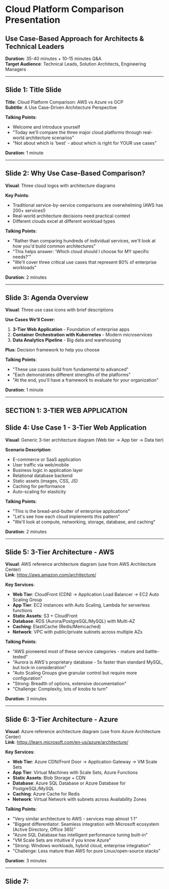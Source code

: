 # Cloud Platform Comparison Presentation
## Use Case-Based Approach for Architects & Technical Leaders

**Duration**: 35-40 minutes + 10-15 minutes Q&A  
**Target Audience**: Technical Leads, Solution Architects, Engineering Managers

---

## Slide 1: Title Slide
**Title**: Cloud Platform Comparison: AWS vs Azure vs GCP  
**Subtitle**: A Use Case-Driven Architecture Perspective

**Talking Points**:
- Welcome and introduce yourself
- "Today we'll compare the three major cloud platforms through real-world architecture scenarios"
- "Not about which is 'best' - about which is right for YOUR use cases"

**Duration**: 1 minute

---

## Slide 2: Why Use Case-Based Comparison?
**Visual**: Three cloud logos with architecture diagrams

**Key Points**:
- Traditional service-by-service comparisons are overwhelming (AWS has 200+ services!)
- Real-world architecture decisions need practical context
- Different clouds excel at different workload types

**Talking Points**:
- "Rather than comparing hundreds of individual services, we'll look at how you'd build common architectures"
- "This helps answer: 'Which cloud should I choose for MY specific needs?'"
- "We'll cover three critical use cases that represent 80% of enterprise workloads"

**Duration**: 2 minutes

---

## Slide 3: Agenda Overview
**Visual**: Three use case icons with brief descriptions

**Use Cases We'll Cover**:
1. **3-Tier Web Application** - Foundation of enterprise apps
2. **Container Orchestration with Kubernetes** - Modern microservices
3. **Data Analytics Pipeline** - Big data and warehousing

**Plus**: Decision framework to help you choose

**Talking Points**:
- "These use cases build from fundamental to advanced"
- "Each demonstrates different strengths of the platforms"
- "At the end, you'll have a framework to evaluate for your organization"

**Duration**: 1 minute

---

## SECTION 1: 3-TIER WEB APPLICATION

## Slide 4: Use Case 1 - 3-Tier Web Application
**Visual**: Generic 3-tier architecture diagram (Web tier → App tier → Data tier)

**Scenario Description**:
- E-commerce or SaaS application
- User traffic via web/mobile
- Business logic in application layer
- Relational database backend
- Static assets (images, CSS, JS)
- Caching for performance
- Auto-scaling for elasticity

**Talking Points**:
- "This is the bread-and-butter of enterprise applications"
- "Let's see how each cloud implements this pattern"
- "We'll look at compute, networking, storage, database, and caching"

**Duration**: 2 minutes

---

## Slide 5: 3-Tier Architecture - AWS
**Visual**: AWS reference architecture diagram (use from AWS Architecture Center)  
**Link**: https://aws.amazon.com/architecture/

**Key Services**:
- **Web Tier**: CloudFront (CDN) → Application Load Balancer → EC2 Auto Scaling Group
- **App Tier**: EC2 instances with Auto Scaling, Lambda for serverless functions
- **Static Assets**: S3 + CloudFront
- **Database**: RDS (Aurora/PostgreSQL/MySQL) with Multi-AZ
- **Caching**: ElastiCache (Redis/Memcached)
- **Network**: VPC with public/private subnets across multiple AZs

**Talking Points**:
- "AWS pioneered most of these service categories - mature and battle-tested"
- "Aurora is AWS's proprietary database - 5x faster than standard MySQL, but lock-in consideration"
- "Auto Scaling Groups give granular control but require more configuration"
- "Strong: Breadth of options, extensive documentation"
- "Challenge: Complexity, lots of knobs to turn"

**Duration**: 3 minutes

---

## Slide 6: 3-Tier Architecture - Azure
**Visual**: Azure reference architecture diagram (use from Azure Architecture Center)  
**Link**: https://learn.microsoft.com/en-us/azure/architecture/

**Key Services**:
- **Web Tier**: Azure CDN/Front Door → Application Gateway → VM Scale Sets
- **App Tier**: Virtual Machines with Scale Sets, Azure Functions
- **Static Assets**: Blob Storage + CDN
- **Database**: Azure SQL Database or Azure Database for PostgreSQL/MySQL
- **Caching**: Azure Cache for Redis
- **Network**: Virtual Network with subnets across Availability Zones

**Talking Points**:
- "Very similar architecture to AWS - services map almost 1:1"
- "Biggest differentiator: Seamless integration with Microsoft ecosystem (Active Directory, Office 365)"
- "Azure SQL Database has intelligent performance tuning built-in"
- "VM Scale Sets are intuitive if you know Azure"
- "Strong: Windows workloads, hybrid cloud, enterprise integration"
- "Challenge: Less mature than AWS for pure Linux/open-source stacks"

**Duration**: 3 minutes

---

## Slide 7: 